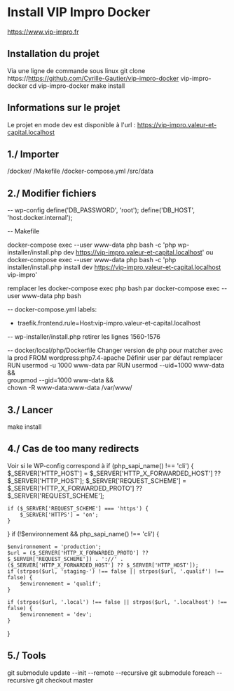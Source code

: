 # Install VIP Impro Docker
https://www.vip-impro.fr

## Installation du projet
Via une ligne de commande sous linux
    git clone https://https://github.com/Cyrille-Gautier/vip-impro-docker vip-impro-docker
    cd vip-impro-docker
    make install

## Informations sur le projet
Le projet en mode dev est disponible à l'url : https://vip-impro.valeur-et-capital.localhost

## 1./ Importer

/docker/
/Makefile
/docker-compose.yml
/src/data

## 2./ Modifier fichiers

-- wp-config
define('DB_PASSWORD', 'root');
define('DB_HOST', 'host.docker.internal');

-- Makefile

docker-compose exec --user www-data php bash -c 'php wp-installer/install.php dev https://vip-impro.valeur-et-capital.localhost'
ou
docker-compose exec --user www-data php bash -c 'php installer/install.php install dev https://vip-impro.valeur-et-capital.localhost vip-impro'

remplacer les
docker-compose exec php bash
par
docker-compose exec --user www-data php bash

-- docker-compose.yml
labels:
- traefik.frontend.rule=Host:vip-impro.valeur-et-capital.localhost

-- wp-installer/install.php
retirer les lignes 1560-1576

-- docker/local/php/Dockerfile
Changer version de php pour matcher avec la prod
FROM wordpress:php7.4-apache
Définir user par défaut
remplacer
RUN usermod -u 1000 www-data
par
RUN usermod --uid=1000 www-data && \
groupmod --gid=1000 www-data && \
chown -R www-data:www-data /var/www/

## 3./ Lancer

make install

## 4./ Cas de too many redirects

Voir si le WP-config  correspond à
if (php_sapi_name() !== 'cli') {
$_SERVER['HTTP_HOST'] = $_SERVER['HTTP_X_FORWARDED_HOST'] ?? $_SERVER['HTTP_HOST'];
$_SERVER['REQUEST_SCHEME'] = $_SERVER['HTTP_X_FORWARDED_PROTO'] ?? $_SERVER['REQUEST_SCHEME'];

    if ($_SERVER['REQUEST_SCHEME'] === 'https') {
        $_SERVER['HTTPS'] = 'on';
    }
}
if (!$environnement && php_sapi_name() !== 'cli') {

    $environnement = 'production';
    $url = ($_SERVER['HTTP_X_FORWARDED_PROTO'] ?? $_SERVER['REQUEST_SCHEME']) . '://' . ($_SERVER['HTTP_X_FORWARDED_HOST'] ?? $_SERVER['HTTP_HOST']);
    if (strpos($url, 'staging-') !== false || strpos($url, '.qualif') !== false) {
        $environnement = 'qualif';
    }

    if (strpos($url, '.local') !== false || strpos($url, '.localhost') !== false) {
        $environnement = 'dev';
    }
}


## 5./ Tools
git submodule update --init --remote --recursive
git submodule foreach --recursive git checkout master 